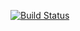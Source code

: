 [![Build Status](https://travis-ci.org/CatInCosmicSpace/binary-search-tree.svg?branch=tests)](https://travis-ci.org/CatInCosmicSpace/binary-search-tree)
